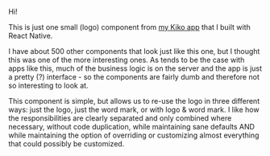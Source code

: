 Hi! 

This is just one small (logo) component from [my Kiko app](https://apps.apple.com/app/id1486138571) that I built with React Native. 

I have about 500 other components that look just like this one, but I thought this was one of the more interesting ones. As tends to be the case with apps like this, much of the business logic is on the server and the app is just a pretty (?) interface - so the components are fairly dumb and therefore not so interesting to look at. 

This component is simple, but allows us to re-use the logo in three different ways: just the logo, just the word mark, or with logo & word mark. I like how the responsibilities are clearly separated and only combined where necessary, without code duplication, while maintaining sane defaults AND while maintaining the option of overriding or customizing almost everything that could possibly be customized. 

